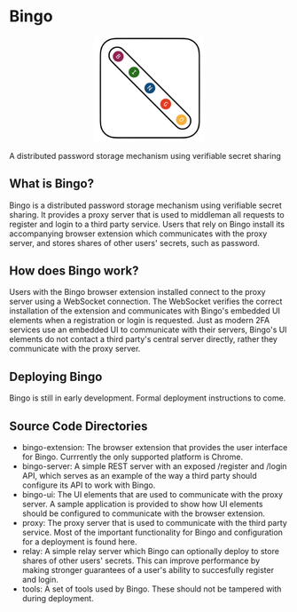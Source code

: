 # Bingo

<p align="center">
  <img src="logo.png" alt="logo" width="200"/>
</p>

A distributed password storage mechanism using verifiable secret sharing

## What is Bingo?

Bingo is a distributed password storage mechanism using verifiable secret sharing. It provides a proxy server that is used to middleman all requests to register and login to a third party service. Users that rely on Bingo install its accompanying browser extension which communicates with the proxy server, and stores shares of other users' secrets, such as password.

## How does Bingo work?

Users with the Bingo browser extension installed connect to the proxy server using a WebSocket connection. The WebSocket verifies the correct installation of the extension and communicates with Bingo's embedded UI elements when a registration or login is requested. Just as modern 2FA services use an embedded UI to communicate with their servers, Bingo's UI elements do not contact a third party's central server directly, rather they communicate with the proxy server.

## Deploying Bingo
Bingo is still in early development. Formal deployment instructions to come.

## Source Code Directories
<ul>
  <li>
    bingo-extension: The browser extension that provides the user interface for Bingo. Currrently the only supported platform is Chrome.
  </li>
  <li>
    bingo-server: A simple REST server with an exposed /register and /login API, which serves as an example of the way a third party should configure its API to work with Bingo.
  </li>
  <li>
    bingo-ui: The UI elements that are used to communicate with the proxy server. A sample application is provided to show how UI elements should be configured to communicate with the browser extension.
  </li>
  <li>
    proxy: The proxy server that is used to communicate with the third party service. Most of the important functionality for Bingo and configuration for a deployment is found here.
  </li>
  <li>
    relay: A simple relay server which Bingo can optionally deploy to store shares of other users' secrets. This can improve performance by making stronger guarantees of a user's ability to succesfully register and login.
  </li>
  <li>
    tools: A set of tools used by Bingo. These should not be tampered with during deployment.
  </li>
</ul>
